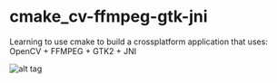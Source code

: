cmake_cv-ffmpeg-gtk-jni
=======================

Learning to use cmake to build a crossplatform application that uses: OpenCV + FFMPEG + GTK2 + JNI

![alt tag](https://raw.github.com/felipeblassioli/cmake_cv-ffmpeg-gtk-jni/pic.png)